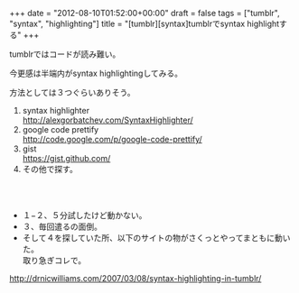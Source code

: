 +++
date = "2012-08-10T01:52:00+00:00"
draft = false
tags = ["tumblr", "syntax", "highlighting"]
title = "[tumblr][syntax]tumblrでsyntax highlightする"
+++
<p>tumblrではコードが読み難い。</p>&#13;
<p>今更感は半端内がsyntax highlightingしてみる。</p>&#13;
<p>方法としては３つぐらいありそう。</p>&#13;
<ol><li>syntax highlighter<br /><a href="http://alexgorbatchev.com/SyntaxHighlighter/">http://alexgorbatchev.com/SyntaxHighlighter/</a> </li>&#13;
<li>google code prettify<br /><a href="http://code.google.com/p/google-code-prettify/">http://code.google.com/p/google-code-prettify/</a></li>&#13;
<li>gist<br /><a href="https://gist.github.com/">https://gist.github.com/</a></li>&#13;
<li>その他で探す。 </li>&#13;
</ol><p><br /><br /></p>&#13;
<ul><li>１−２、５分試したけど動かない。</li>&#13;
<li>３、毎回遣るの面倒。</li>&#13;
<li>そして４を探していた所、以下のサイトの物がさくっとやってまともに動いた。<br />取り急ぎコレで。</li>&#13;
</ul><p><a href="http://drnicwilliams.com/2007/03/08/syntax-highlighting-in-tumblr/">http://drnicwilliams.com/2007/03/08/syntax-highlighting-in-tumblr/</a> </p> 